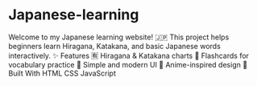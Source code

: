 # Japanese-learning
Welcome to my Japanese learning website! 🇯🇵 This project helps beginners learn Hiragana, Katakana, and basic Japanese words interactively.  ✨ Features  🈶 Hiragana &amp; Katakana charts  🎴 Flashcards for vocabulary practice  💬 Simple and modern UI  🌙 Anime-inspired design  🧠 Built With  HTML  CSS  JavaScript
